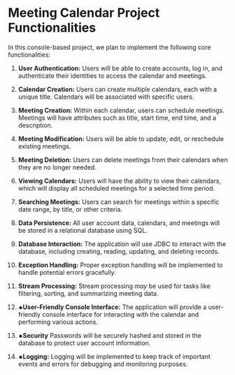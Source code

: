 # Meeting Calendar Project Functionalities

In this console-based project, we plan to implement the following core functionalities:

1. **User Authentication:** Users will be able to create accounts, log in, and authenticate their identities to access the calendar and meetings.

2. **Calendar Creation:** Users can create multiple calendars, each with a unique title. Calendars will be associated with specific users.

3. **Meeting Creation:** Within each calendar, users can schedule meetings. Meetings will have attributes such as title, start time, end time, and a description.

4. **Meeting Modification:** Users will be able to update, edit, or reschedule existing meetings.

5. **Meeting Deletion:** Users can delete meetings from their calendars when they are no longer needed.

6. **Viewing Calendars:** Users will have the ability to view their calendars, which will display all scheduled meetings for a selected time period.

7. **Searching Meetings:** Users can search for meetings within a specific date range, by title, or other criteria.

8. **Data Persistence:** All user account data, calendars, and meetings will be stored in a relational database using SQL.

9. **Database Interaction:** The application will use JDBC to interact with the database, including creating, reading, updating, and deleting records.

10. **Exception Handling:** Proper exception handling will be implemented to handle potential errors gracefully.

11. **Stream Processing:** Stream processing _may_ be used for tasks like filtering, sorting, and summarizing meeting data.

12. **⁕User-Friendly Console Interface:** The application will provide a user-friendly console interface for interacting with the calendar and performing various actions.

13. **⁕Security** Passwords will be securely hashed and stored in the database to protect user account information.

14. **⁕Logging:** Logging will be implemented to keep track of important events and errors for debugging and monitoring purposes.
